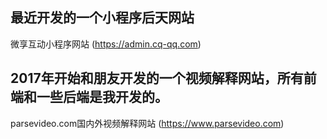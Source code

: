 ## 最近开发的一个小程序后天网站

微享互动小程序网站 (https://admin.cq-qq.com)

## 2017年开始和朋友开发的一个视频解释网站，所有前端和一些后端是我开发的。

parsevideo.com国内外视频解释网站 (https://www.parsevideo.com)
